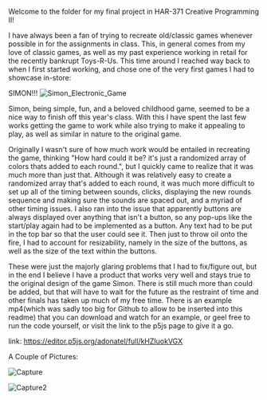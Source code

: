 
Welcome to the folder for my final project in HAR-371 Creative Programming II!

I have always been a fan of trying to recreate old/classic games whenever possible in for the assignments in class. This, in general comes from my love of classic games, as well as my past experience working in retail for the recently bankrupt Toys-R-Us. This time around I reached way back to when I first started working, and chose one of the very first games I had to showcase in-store:

SIMON!!!
![Simon_Electronic_Game](https://user-images.githubusercontent.com/43252460/117873788-30372880-b26e-11eb-8441-a1b2e2c01fc2.jpg)

Simon, being simple, fun, and a beloved childhood game, seemed to be a nice way to finish off this year's class. With this I have spent the last few works getting the game to work while also trying to make it appealing to play, as well as similar in nature to the original game.



Originally I wasn't sure of how much work would be entailed in recreating the game, thinking "How hard could it be? it's just a randomized array of colors thats added to each round.", but I quickly came to realize that it was much more than just that. Although it was relatively easy to create a randomized array that's added to each round, it was much more difficult to set up all of the timing between sounds, clicks, displaying the new rounds sequence and making sure the sounds are spaced out, and a myriad of other timing issues. I also ran into the issue that apparently buttons are always displayed over anything that isn't a button, so any pop-ups like the start/play again had to be implemented as a button. Any text had to be put in the top bar so that the user could see it. Then just to throw oil onto the fire, I had to account for resizability, namely in the size of the buttons, as well as the size of the text within the buttons. 

These were just the majorly glaring problems that I had to fix/figure out, but in the end I believe I have a product that works very well and stays true to the original design of the game Simon. There is still much more than could be added, but that will have to wait for the future as the restraint of time and other finals has taken up much of my free time. There is an example mp4(which was sadly too big for Github to allow to be inserted into this readme) that you can download and watch for an example, or geel free to run the code yourself, or visit the link to the p5js page to give it a go.

link: https://editor.p5js.org/adonatel/full/kHZIuokVGX

A Couple of Pictures:

![Capture](https://user-images.githubusercontent.com/43252460/118411214-68b97680-b661-11eb-8879-daed50745d3d.PNG)

![Capture2](https://user-images.githubusercontent.com/43252460/118411278-b3d38980-b661-11eb-8ea6-9d9186f1606e.PNG)



